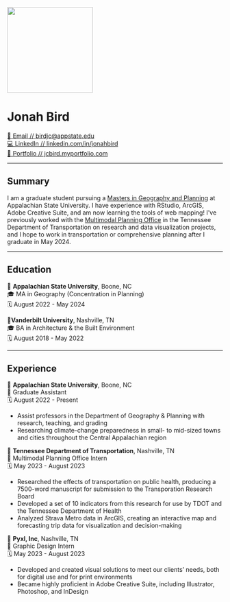 
<img src="https://media.licdn.com/dms/image/D5603AQFXBSv09wfw-w/profile-displayphoto-shrink_800_800/0/1681934006403?e=1698883200&v=beta&t=Qnc7ic_lma-iQoXQMnYbgn_Uy_b5r1zRYwzv3E3Cebc" width=200/>

# Jonah Bird

[📧 Email // birdjc@appstate.edu](email:birdjc@appstate.edu) \
[💻 LinkedIn // linkedin.com/in/jonahbird](https://www.linkedin.com/in/jonahbird) \
[📂 Portfolio // jcbird.myportfolio.com](https://www.jcbird.myportfolio.com)

---

## Summary

I am a graduate student pursuing a [Masters in Geography and Planning](https://www.appstate.edu/academics/graduate/id/geography-ma) at Appalachian State University. I have experience with RStudio, ArcGIS, Adobe Creative Suite, and am now learning the tools of web mapping! I've previously worked with the [Multimodal Planning Office](https://www.tn.gov/tdot/multimodal-transportation-resources/bicycle-and-pedestrian-program.html) in the Tennessee Department of Transportation on research and data visualization projects, and I hope to work in transportation or comprehensive planning after I graduate in May 2024.

---

## Education

📍 **Appalachian State University**, Boone, NC\
🎓 MA in Geography (Concentration in Planning)\
🗓️ August 2022 - May 2024

📍**Vanderbilt University**, Nashville, TN\
🎓 BA in Architecture & the Built Environment\
🗓️ August 2018 - May 2022

---

## Experience

📍 **Appalachian State University**, Boone, NC\
🔖 Graduate Assistant\
🗓️ August 2022 - Present

- Assist professors in the Department of Geography & Planning with research, teaching, and grading
- Researching climate-change preparedness in small- to mid-sized towns and cities throughout the Central Appalachian region

📍 **Tennessee Department of Transportation**, Nashville, TN\
🔖 Multimodal Planning Office Intern\
🗓️ May 2023 - August 2023

- Researched the effects of transportation on public health, producing a 7500-word manuscript for submission to the Transporation Research Board
- Developed a set of 10 indicators from this research for use by TDOT and the Tennessee Department of Health
- Analyzed Strava Metro data in ArcGIS, creating an interactive map and forecasting trip data for visualization and decision-making

📍 **Pyxl, Inc**, Nashville, TN\
🔖 Graphic Design Intern\
🗓️ May 2023 - August 2023

- Developed and created visual solutions to meet our clients’ needs, both for digital use and for print environments
- Became highly proficient in Adobe Creative Suite, including Illustrator, Photoshop, and InDesign